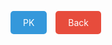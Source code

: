 <style>
  /* Add the following CSS styles for hover effect and animation */
  a:hover {
    background-color: #2980b9; /* Change the color on hover */
    transition: background-color 0.3s ease; /* Add a smooth transition */
  }

  /* Optional: Add styles for the "PK" and "Back" button hover effect and animation */
  span a:hover {
    background-color: #2980b9;
    transform: scale(1.1); /* Add a scale animation on hover */
    transition: background-color 0.3s ease, transform 0.3s ease; /* Add a smooth transition for both properties */
  }
</style>

<span style="display: inline-block;">
  <a href="./PK/" style="padding: 10px 20px; background-color: #3498db; color: #fff; text-decoration: none; border-radius: 5px;">PK</a>
</span>

<span style="display: inline-block; margin-left: 10px;">
  <a href="../" style="padding: 10px 20px; background-color: #e74c3c; color: #fff; text-decoration: none; border-radius: 5px;">Back</a>
</span>
